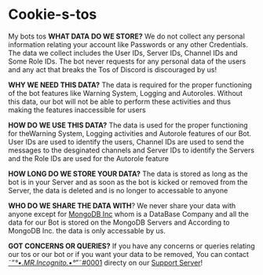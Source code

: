 # Cookie-s-tos
My bots tos
**WHAT DATA DO WE STORE?**
We do not collect any personal information relating your account like Passwords or any other Credentials. The data we collect includes the User IDs, Server IDs, Channel IDs and Some Role IDs. The bot never requests for any personal data of the users and any act that breaks the Tos of Discord is discouraged by us!

**WHY WE NEED THIS DATA?**
The data is required for the proper functioning of the bot features like Warning System, Logging and Autoroles. Without this data, our bot will not be able to perform these activities and thus making the features inaccessible for users

**HOW DO WE USE THIS DATA?**
The data is used for the proper functioning for theWarning System, Logging activities and Autorole features of our Bot. User IDs are used to identify the users, Channel IDs are used to send the messages to the desginated channels and Server IDs to identify the Servers and the Role IDs are used for the Autorole feature

**HOW LONG DO WE STORE YOUR DATA?**
The data is stored as long as the bot is in your Server and as soon as the bot is kicked or removed from the Server, the data is deleted and is no longer to accessable to anyone

**WHO DO WE SHARE THE DATA WITH**?
We never share your data with anyone except for [MongoDB Inc](https://mongodb.com) whom is a DataBase Company and all the data for our Bot is stored on the MongoDB Servers and According to MongoDB Inc. the data is only accessable by us.

**GOT CONCERNS OR QUERIES?**
If you have any concerns or queries relating our tos or our bot or if you want your data to be removed, You can contact [˜”*°•.MR.Incognito.•°*”˜#0001](https://discord.com/users/935480593561583666) directy on our [Support Server](https://discord.gg/4qGPHfZKSW)!


